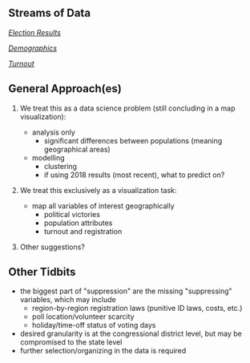 ## Streams of Data

[*Election Results*](https://electionlab.mit.edu/data)

[*Demographics*](https://www.census.gov/data/tables/time-series/demo/voting-and-registration/congressional-voting-tables.html)

[*Turnout*](https://www.census.gov/data/tables/time-series/demo/voting-and-registration/p20-583.html)

## General Approach(es)

1. We treat this as a data science problem (still concluding in a map visualization):
    * analysis only
        - significant differences between populations (meaning geographical areas)
    * modelling
        - clustering 
        - if using 2018 results (most recent), what to predict on?

2. We treat this exclusively as a visualization task: 
    * map all variables of interest geographically
        - political victories
        - population attributes
        - turnout and registration

3. Other suggestions? 

## Other Tidbits

- the biggest part of "suppression" are the missing "suppressing" variables, which may include
    * region-by-region registration laws (punitive ID laws, costs, etc.)
    * poll location/volunteer scarcity 
    * holiday/time-off status of voting days 
- desired granularity is at the congressional district level, but may be compromised to the state level
- further selection/organizing in the data is required






